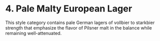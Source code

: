 # 4. Pale Malty European Lager

This style category contains pale German lagers of vollbier to starkbier strength that emphasize the flavor of Pilsner malt in the balance while remaining well-attenuated.